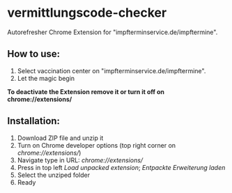 # vermittlungscode-checker

Autorefresher Chrome Extension for "impfterminservice.de/impftermine".

## How to use:
1. Select vaccination center on "impfterminservice.de/impftermine".
2. Let the magic begin

**To deactivate the Extension remove it or turn it off on chrome://extensions/**


## Installation:
1. Download ZIP file and unzip it
2. Turn on Chrome developer options (top right corner on *chrome://extensions/*)
3. Navigate type in URL: *chrome://extensions/*
4. Press in top left *Load unpacked extension*; *Entpackte Erweiterung laden*
5. Select the unziped folder
6. Ready
